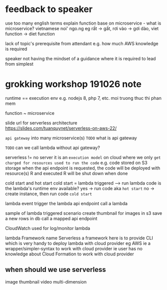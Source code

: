 # feedback to speaker
use too many english terms
explain function base on microservice - what is microservice?
vietnamese noi' ngo.ng eg rất -> gất, rơi vào -> gơi dào, viet function -> diet function

lack of topic's prerequisite from attendant e.g. how much AWS knowledge is required

speaker not having the mindset of a guidance where it is required to lead from simplest


# grokking workshop 191026 note
runtime == execution env e.g. nodejs 8, php 7, etc.
           moi truong thuc thi phan mem

function ~ microservice 

slide url for serverless architecture
https://slides.com/tuanquynet/serverless-on-aws-22/


`api gateway` into many microservice(s)
`TODO` what is api gateway

`TODO` can we call lambda without api gateway?


serverless != no server
    it is an `execution model` on cloud where we only `get charged for resources used to run the code`
    e.g. 
    code stored on S3 storage
    when the api endpoint is requested, the code will be deployed with resource(s) R and executed
    R will be shut down when done
    
cold start and hot start
    cold start = lambda triggered --> run lambda code
        is the lambda's runtime env available?
        yes -> run code aka `hot start`
        no  -> create instance, then run code `cold start`

lambda
event trigger the lambda
api endpoint call a lambda


sample of lambda triggered scenario
    create thumbnail for images in s3
    save a new rows in db
    call a mapped api endpoint
    
CloudWatch used for log/monitor lambda

lambda Framework name Serverless 
    a framework here is to provide CLI which is very handy to deploy lambda with cloud provider eg AWS
    ie a wrapper/simpler-syntax to work with cloud provider 
    ie user has no knowledge about Cloud Formation to work with cloud provider


## when should we use serverless
image thumbnail
video multi-dimension
